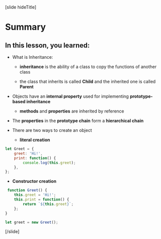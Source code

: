 [slide hideTitle]

# Summary

## In this lesson, you learned:

- What is Inheritance:

    - **inheritance** is the ability of a class to copy the functions of another class

    - the class that inherits is called **Child** and the inherited one is called **Parent**

- Objects have an **internal property** used for implementing **prototype-based inheritance**

    - **methods** and **properties** are inherited by reference

- The **properties** in the **prototype chain** form a **hierarchical chain**

- There are two ways to create an object

  - **literal creation**

```js
let Greet = {
    greet: 'Hi!',
    print: function() {
        console.log(this.greet);
    },
};
```

  - **Constructor creation**

```js 
 function Greet() {
    this.greet = 'Hi!';
    this.print = function() {
        return `${this.greet}`;
    };
}

let greet = new Greet();  
```

[/slide]
